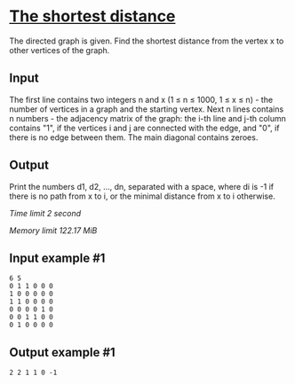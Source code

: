 # [The shortest distance](https://www.e-olymp.com/en/problems/4852)

The directed graph is given. Find the shortest distance from the vertex x to other vertices of the graph.

## Input

The first line contains two integers n and x (1 ≤ n ≤ 1000, 1 ≤ x ≤ n) - the number of vertices in a graph and the starting vertex. Next n lines contains n numbers - the adjacency matrix of the graph: the i-th line and j-th column contains "1", if the vertices i and j are connected with the edge, and "0", if there is no edge between them. The main diagonal contains zeroes.

## Output

Print the numbers d1, d2, ..., dn, separated with a space, where di is -1 if there is no path from x to i, or the minimal distance from x to i otherwise.

_Time limit 2 second_

_Memory limit 122.17 MiB_

## Input example #1
```
6 5
0 1 1 0 0 0
1 0 0 0 0 0
1 1 0 0 0 0
0 0 0 0 1 0
0 0 1 1 0 0
0 1 0 0 0 0
```

## Output example #1
```
2 2 1 1 0 -1
```

